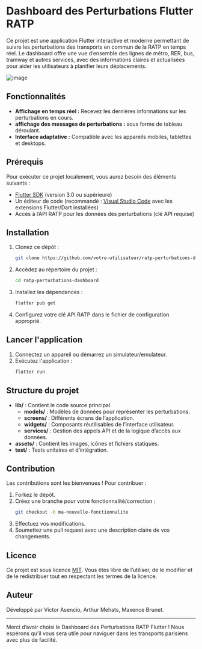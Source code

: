 # Dashboard des Perturbations Flutter RATP

Ce projet est une application Flutter interactive et moderne permettant de suivre les perturbations des transports en commun de la RATP en temps réel. Le dashboard offre une vue d’ensemble des lignes de métro, RER, bus, tramway et autres services, avec des informations claires et actualisées pour aider les utilisateurs à planifier leurs déplacements.

![image](https://github.com/user-attachments/assets/aaf204c6-9906-4b45-933c-b96908da286a)

## Fonctionnalités

- **Affichage en temps réel :** Recevez les dernières informations sur les perturbations en cours.
- **affichage des messages de perturbations :** sous forme de tableau déroulant.
- **Interface adaptative :** Compatible avec les appareils mobiles, tablettes et desktops.

## Prérequis

Pour exécuter ce projet localement, vous aurez besoin des éléments suivants :

- [Flutter SDK](https://flutter.dev/docs/get-started/install) (version 3.0 ou supérieure)
- Un éditeur de code (recommandé : [Visual Studio Code](https://code.visualstudio.com/) avec les extensions Flutter/Dart installées)
- Accès à l’API RATP pour les données des perturbations (clé API requise)

## Installation

1. Clonez ce dépôt :
   ```bash
   git clone https://github.com/votre-utilisateur/ratp-perturbations-dashboard.git
   ```
2. Accédez au répertoire du projet :
   ```bash
   cd ratp-perturbations-dashboard
   ```
3. Installez les dépendances :
   ```bash
   flutter pub get
   ```
4. Configurez votre clé API RATP dans le fichier de configuration approprié.

## Lancer l'application

1. Connectez un appareil ou démarrez un simulateur/emulateur.
2. Exécutez l'application :
   ```bash
   flutter run
   ```

## Structure du projet

- **lib/** : Contient le code source principal.
  - **models/** : Modèles de données pour représenter les perturbations.
  - **screens/** : Différents écrans de l’application.
  - **widgets/** : Composants réutilisables de l’interface utilisateur.
  - **services/** : Gestion des appels API et de la logique d’accès aux données.
- **assets/** : Contient les images, icônes et fichiers statiques.
- **test/** : Tests unitaires et d’intégration.

## Contribution

Les contributions sont les bienvenues ! Pour contribuer :

1. Forkez le dépôt.
2. Créez une branche pour votre fonctionnalité/correction :
   ```bash
   git checkout -b ma-nouvelle-fonctionnalite
   ```
3. Effectuez vos modifications.
4. Soumettez une pull request avec une description claire de vos changements.

## Licence

Ce projet est sous licence [MIT](LICENSE). Vous êtes libre de l’utiliser, de le modifier et de le redistribuer tout en respectant les termes de la licence.

## Auteur

Développé par Victor Asencio, Arthur Mehats, Maxence Brunet.

---

Merci d’avoir choisi le Dashboard des Perturbations RATP Flutter ! Nous espérons qu’il vous sera utile pour naviguer dans les transports parisiens avec plus de facilité.
